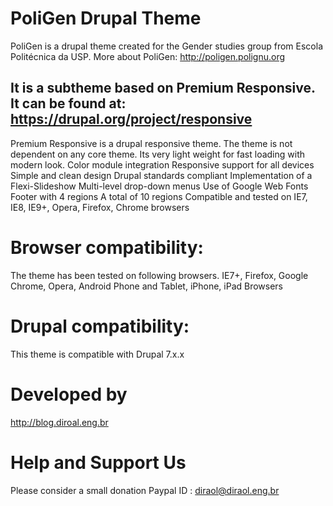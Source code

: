 PoliGen Drupal Theme
=============
PoliGen is a drupal theme created for the Gender studies group from
Escola Politécnica da USP. More about PoliGen: http://poligen.polignu.org

It is a subtheme based on Premium Responsive.
It can be found at: https://drupal.org/project/responsive
--------------------
Premium Responsive is a drupal responsive theme. The theme is not dependent on
any core theme. Its very light weight for fast loading with modern look.
  Color module integration
  Responsive support for all devices
  Simple and clean design
  Drupal standards compliant
  Implementation of a Flexi-Slideshow
  Multi-level drop-down menus
  Use of Google Web Fonts
  Footer with 4 regions
  A total of 10 regions
  Compatible and tested on IE7, IE8, IE9+, Opera, Firefox, Chrome browsers

Browser compatibility:
=====================
The theme has been tested on following browsers. IE7+, Firefox, Google Chrome,
Opera, Android Phone and Tablet, iPhone, iPad Browsers

Drupal compatibility:
=====================
This theme is compatible with Drupal 7.x.x

Developed by
============
http://blog.diroal.eng.br

Help and Support Us
=====================
Please consider a small donation 
Paypal ID : diraol@diraol.eng.br
